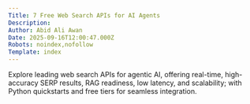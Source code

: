 ```yaml
---
Title: 7 Free Web Search APIs for AI Agents
Description: 
Author: Abid Ali Awan
Date: 2025-09-16T12:00:47.000Z
Robots: noindex,nofollow
Template: index
---
```

Explore leading web search APIs for agentic AI, offering real-time, high-accuracy SERP results, RAG readiness, low latency, and scalability; with Python quickstarts and free tiers for seamless integration.